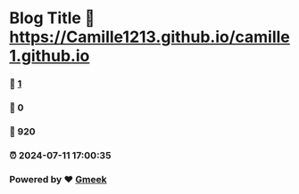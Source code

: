# Blog Title :link: https://Camille1213.github.io/camille1.github.io 
### :page_facing_up: [1](https://Camille1213.github.io/camille1.github.io/tag.html) 
### :speech_balloon: 0 
### :hibiscus: 920 
### :alarm_clock: 2024-07-11 17:00:35 
### Powered by :heart: [Gmeek](https://github.com/Meekdai/Gmeek)
